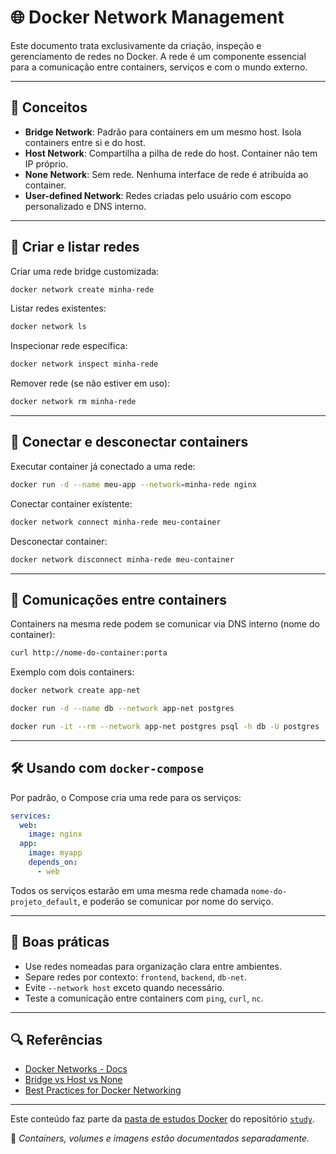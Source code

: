 # 🌐 Docker Network Management

Este documento trata exclusivamente da criação, inspeção e gerenciamento de redes no Docker. A rede é um componente essencial para a comunicação entre containers, serviços e com o mundo externo.

---

## 🧠 Conceitos

- **Bridge Network**: Padrão para containers em um mesmo host. Isola containers entre si e do host.
- **Host Network**: Compartilha a pilha de rede do host. Container não tem IP próprio.
- **None Network**: Sem rede. Nenhuma interface de rede é atribuída ao container.
- **User-defined Network**: Redes criadas pelo usuário com escopo personalizado e DNS interno.

---

## 🔧 Criar e listar redes

Criar uma rede bridge customizada:
```bash
docker network create minha-rede
```

Listar redes existentes:
```bash
docker network ls
```

Inspecionar rede específica:
```bash
docker network inspect minha-rede
```

Remover rede (se não estiver em uso):
```bash
docker network rm minha-rede
```

---

## 🔌 Conectar e desconectar containers

Executar container já conectado a uma rede:
```bash
docker run -d --name meu-app --network=minha-rede nginx
```

Conectar container existente:
```bash
docker network connect minha-rede meu-container
```

Desconectar container:
```bash
docker network disconnect minha-rede meu-container
```

---

## 📡 Comunicações entre containers

Containers na mesma rede podem se comunicar via DNS interno (nome do container):
```bash
curl http://nome-do-container:porta
```

Exemplo com dois containers:
```bash
docker network create app-net

docker run -d --name db --network app-net postgres

docker run -it --rm --network app-net postgres psql -h db -U postgres
```

---

## 🛠️ Usando com `docker-compose`

Por padrão, o Compose cria uma rede para os serviços:
```yaml
services:
  web:
    image: nginx
  app:
    image: myapp
    depends_on:
      - web
```

Todos os serviços estarão em uma mesma rede chamada `nome-do-projeto_default`, e poderão se comunicar por nome do serviço.

---

## 🧪 Boas práticas

- Use redes nomeadas para organização clara entre ambientes.
- Separe redes por contexto: `frontend`, `backend`, `db-net`.
- Evite `--network host` exceto quando necessário.
- Teste a comunicação entre containers com `ping`, `curl`, `nc`.

---

## 🔍 Referências

- [Docker Networks - Docs](https://docs.docker.com/network/)
- [Bridge vs Host vs None](https://docs.docker.com/network/drivers/)
- [Best Practices for Docker Networking](https://docs.docker.com/network/network-tutorial-standalone/)

---

Este conteúdo faz parte da [pasta de estudos Docker](../docker/) do repositório [`study`](attachs/docs/README.md).

📌 *Containers, volumes e imagens estão documentados separadamente.*